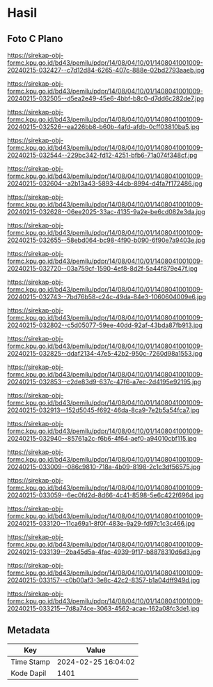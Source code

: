 # Hasil

## Foto C Plano

https://sirekap-obj-formc.kpu.go.id/bd43/pemilu/pdpr/14/08/04/10/01/1408041001009-20240215-032427--c7d12d84-6265-407c-888e-02bd2793aaeb.jpg

https://sirekap-obj-formc.kpu.go.id/bd43/pemilu/pdpr/14/08/04/10/01/1408041001009-20240215-032505--d5ea2e49-45e6-4bbf-b8c0-d7dd6c282de7.jpg

https://sirekap-obj-formc.kpu.go.id/bd43/pemilu/pdpr/14/08/04/10/01/1408041001009-20240215-032526--ea226bb8-b60b-4afd-afdb-0cff03810ba5.jpg

https://sirekap-obj-formc.kpu.go.id/bd43/pemilu/pdpr/14/08/04/10/01/1408041001009-20240215-032544--229bc342-fd12-4251-bfb6-71a074f348cf.jpg

https://sirekap-obj-formc.kpu.go.id/bd43/pemilu/pdpr/14/08/04/10/01/1408041001009-20240215-032604--a2b13a43-5893-44cb-8994-d4fa7f172486.jpg

https://sirekap-obj-formc.kpu.go.id/bd43/pemilu/pdpr/14/08/04/10/01/1408041001009-20240215-032628--06ee2025-33ac-4135-9a2e-be6cd082e3da.jpg

https://sirekap-obj-formc.kpu.go.id/bd43/pemilu/pdpr/14/08/04/10/01/1408041001009-20240215-032655--58ebd064-bc98-4f90-b090-6f90e7a9403e.jpg

https://sirekap-obj-formc.kpu.go.id/bd43/pemilu/pdpr/14/08/04/10/01/1408041001009-20240215-032720--03a759cf-1590-4ef8-8d2f-5a44f879e47f.jpg

https://sirekap-obj-formc.kpu.go.id/bd43/pemilu/pdpr/14/08/04/10/01/1408041001009-20240215-032743--7bd76b58-c24c-49da-84e3-1060604009e6.jpg

https://sirekap-obj-formc.kpu.go.id/bd43/pemilu/pdpr/14/08/04/10/01/1408041001009-20240215-032802--c5d05077-59ee-40dd-92af-43bda87fb913.jpg

https://sirekap-obj-formc.kpu.go.id/bd43/pemilu/pdpr/14/08/04/10/01/1408041001009-20240215-032825--ddaf2134-47e5-42b2-950c-7260d98a1553.jpg

https://sirekap-obj-formc.kpu.go.id/bd43/pemilu/pdpr/14/08/04/10/01/1408041001009-20240215-032853--c2de83d9-637c-47f6-a7ec-2d4195e92195.jpg

https://sirekap-obj-formc.kpu.go.id/bd43/pemilu/pdpr/14/08/04/10/01/1408041001009-20240215-032913--152d5045-f692-46da-8ca9-7e2b5a54fca7.jpg

https://sirekap-obj-formc.kpu.go.id/bd43/pemilu/pdpr/14/08/04/10/01/1408041001009-20240215-032940--85761a2c-f6b6-4f64-aef0-a94010cbf115.jpg

https://sirekap-obj-formc.kpu.go.id/bd43/pemilu/pdpr/14/08/04/10/01/1408041001009-20240215-033009--086c9810-718a-4b09-8198-2c1c3df56575.jpg

https://sirekap-obj-formc.kpu.go.id/bd43/pemilu/pdpr/14/08/04/10/01/1408041001009-20240215-033059--6ec0fd2d-8d66-4c41-8598-5e6c422f696d.jpg

https://sirekap-obj-formc.kpu.go.id/bd43/pemilu/pdpr/14/08/04/10/01/1408041001009-20240215-033120--11ca69a1-8f0f-483e-9a29-fd97c1c3c466.jpg

https://sirekap-obj-formc.kpu.go.id/bd43/pemilu/pdpr/14/08/04/10/01/1408041001009-20240215-033139--2ba45d5a-4fac-4939-9f17-b8878310d6d3.jpg

https://sirekap-obj-formc.kpu.go.id/bd43/pemilu/pdpr/14/08/04/10/01/1408041001009-20240215-033157--c0b00af3-3e8c-42c2-8357-b1a04dff949d.jpg

https://sirekap-obj-formc.kpu.go.id/bd43/pemilu/pdpr/14/08/04/10/01/1408041001009-20240215-033215--7d8a74ce-3063-4562-acae-162a08fc3de1.jpg


## Metadata

| Key        | Value               |
| ---------- | ------------------- |
| Time Stamp | 2024-02-25 16:04:02 |
| Kode Dapil | 1401                |



